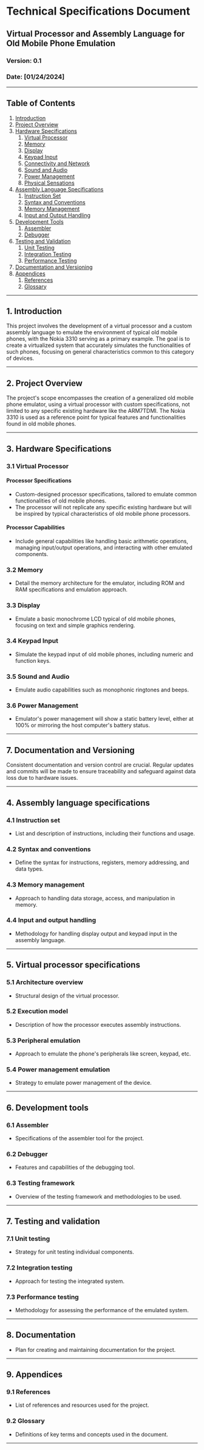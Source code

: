 # Technical Specifications Document

## Virtual Processor and Assembly Language for Old Mobile Phone Emulation

### Version: 0.1
### Date: [01/24/2024]

---

## Table of Contents
1. [Introduction](#introduction)
2. [Project Overview](#project-overview)
3. [Hardware Specifications](#hardware-specifications)
   1. [Virtual Processor](#virtual-processor)
   2. [Memory](#memory)
   3. [Display](#display)
   4. [Keypad Input](#keypad-input)
   5. [Connectivity and Network](#connectivity-and-network)
   6. [Sound and Audio](#sound-and-audio)
   7. [Power Management](#power-management)
   8. [Physical Sensations](#physical-sensations)
4. [Assembly Language Specifications](#assembly-language-specifications)
   1. [Instruction Set](#instruction-set)
   2. [Syntax and Conventions](#syntax-and-conventions)
   3. [Memory Management](#memory-management)
   4. [Input and Output Handling](#input-and-output-handling)
5. [Development Tools](#development-tools)
   1. [Assembler](#assembler)
   2. [Debugger](#debugger)
6. [Testing and Validation](#testing-and-validation)
   1. [Unit Testing](#unit-testing)
   2. [Integration Testing](#integration-testing)
   3. [Performance Testing](#performance-testing)
7. [Documentation and Versioning](#documentation-and-versioning)
8. [Appendices](#appendices)
   1. [References](#references)
   2. [Glossary](#glossary)

---

## 1. Introduction

This project involves the development of a virtual processor and a custom assembly language to emulate the environment of typical old mobile phones, with the Nokia 3310 serving as a primary example. The goal is to create a virtualized system that accurately simulates the functionalities of such phones, focusing on general characteristics common to this category of devices.

---

## 2. Project Overview

The project's scope encompasses the creation of a generalized old mobile phone emulator, using a virtual processor with custom specifications, not limited to any specific existing hardware like the ARM7TDMI. The Nokia 3310 is used as a reference point for typical features and functionalities found in old mobile phones.

---

## 3. Hardware Specifications

### 3.1 Virtual Processor

#### Processor Specifications
- Custom-designed processor specifications, tailored to emulate common functionalities of old mobile phones.
- The processor will not replicate any specific existing hardware but will be inspired by typical characteristics of old mobile phone processors.

#### Processor Capabilities
- Include general capabilities like handling basic arithmetic operations, managing input/output operations, and interacting with other emulated components.

### 3.2 Memory
- Detail the memory architecture for the emulator, including ROM and RAM specifications and emulation approach.

### 3.3 Display
- Emulate a basic monochrome LCD typical of old mobile phones, focusing on text and simple graphics rendering.

### 3.4 Keypad Input
- Simulate the keypad input of old mobile phones, including numeric and function keys.

### 3.5 Sound and Audio
- Emulate audio capabilities such as monophonic ringtones and beeps.

### 3.6 Power Management
- Emulator's power management will show a static battery level, either at 100% or mirroring the host computer's battery status.

---

## 7. Documentation and Versioning

Consistent documentation and version control are crucial. Regular updates and commits will be made to ensure traceability and safeguard against data loss due to hardware issues.

---

## 4. Assembly language specifications

### 4.1 Instruction set
- List and description of instructions, including their functions and usage.

### 4.2 Syntax and conventions
- Define the syntax for instructions, registers, memory addressing, and data types.

### 4.3 Memory management
- Approach to handling data storage, access, and manipulation in memory.

### 4.4 Input and output handling
- Methodology for handling display output and keypad input in the assembly language.

---

## 5. Virtual processor specifications

### 5.1 Architecture overview
- Structural design of the virtual processor.

### 5.2 Execution model
- Description of how the processor executes assembly instructions.

### 5.3 Peripheral emulation
- Approach to emulate the phone's peripherals like screen, keypad, etc.

### 5.4 Power management emulation
- Strategy to emulate power management of the device.

---

## 6. Development tools

### 6.1 Assembler
- Specifications of the assembler tool for the project.

### 6.2 Debugger
- Features and capabilities of the debugging tool.

### 6.3 Testing framework
- Overview of the testing framework and methodologies to be used.

---

## 7. Testing and validation

### 7.1 Unit testing
- Strategy for unit testing individual components.

### 7.2 Integration testing
- Approach for testing the integrated system.

### 7.3 Performance testing
- Methodology for assessing the performance of the emulated system.

---

## 8. Documentation
- Plan for creating and maintaining documentation for the project.

---

## 9. Appendices

### 9.1 References
- List of references and resources used for the project.

### 9.2 Glossary
- Definitions of key terms and concepts used in the document.

---
